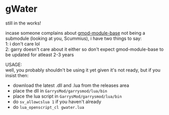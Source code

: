 # gWater
still in the works!  
  
incase someone complains about [gmod-module-base](https://github.com/Facepunch/gmod-module-base) not being a submodule (looking at you, Scummius), i have two things to say:  
	1: i don't care lol  
	2: garry doesn't care about it either so don't expect gmod-module-base to be updated for atleast 2-3 years  

USAGE:  
well, you probably shouldn't be using it yet given it's not ready, but if you insist then:  
- download the latest .dll and .lua from the releases area  
- place the dll in `GarrysMod/garrysmod/lua/bin`  
- place the lua script in `GarrysMod/garrysmod/lua/bin`
- do `sv_allowcslua 1` if you haven't already  
- do `lua_openscript_cl gwater.lua`